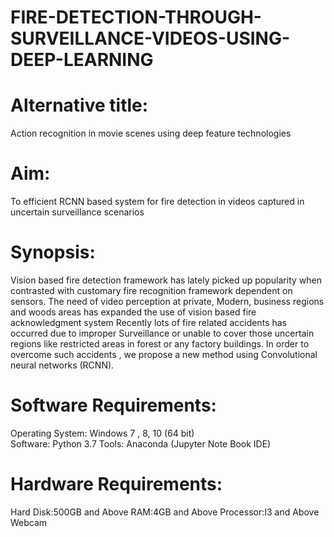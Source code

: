 # FIRE-DETECTION-THROUGH-SURVEILLANCE-VIDEOS-USING-DEEP-LEARNING
# Alternative title:
Action recognition in movie scenes using deep feature technologies
# Aim:
To efficient RCNN based system for fire detection in videos captured in uncertain
surveillance scenarios
# Synopsis:
Vision based fire detection framework has lately picked up popularity when contrasted
with customary fire recognition framework dependent on sensors. The need of video perception
at private, Modern, business regions and woods areas has expanded the use of vision based fire
acknowledgment system Recently lots of fire related accidents has occurred due to improper
Surveillance or unable to cover those uncertain regions like restricted areas in forest or any
factory buildings. In order to overcome such accidents , we propose a new method using
Convolutional neural networks (RCNN).
# Software Requirements:
Operating System: Windows 7 , 8, 10 (64 bit) <br />
Software: Python 3.7
Tools: Anaconda (Jupyter Note Book IDE)
# Hardware Requirements:
Hard Disk:500GB and Above
RAM:4GB and Above
Processor:I3 and Above
Webcam
